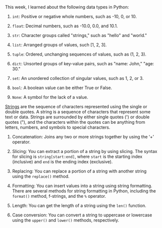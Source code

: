 This week, I learned about the following data types in Python:

1. `int`: Positive or negative whole numbers, such as -10, 0, or 10.

2. `float`: Decimal numbers, such as -10.0, 0.0, and 10.1.

3. `str`: Character groups called "strings," such as "hello" and "world."

4. `list`: Arranged groups of values, such [1, 2, 3].

5. `tuple`: Ordered, unchanging sequences of values, such as (1, 2, 3).

6. `dict`: Unsorted groups of key-value pairs, such as "name: John," "age: 30."

7. `set`: An unordered collection of singular values, such as 1, 2, or 3.

8. `bool`: A boolean value can be either True or False.

9. `None`: A symbol for the lack of a value.

[Strings](https://github.com/skandikonda123/personal-blog/blob/main/_posts/python_codes/stringsExamples.py) are the sequence of characters represented using the single or double quotes.  A string is a sequence of characters that represent some text or data. Strings are surrounded by either single quotes (') or double quotes ("), and the characters within the quotes can be anything from letters, numbers, and symbols to special characters.
1. Concatenation: 
Joins any two or more strings together by using the ‘+’ operator.

2. Slicing: 
You can extract a portion of a string by using slicing. The syntax for slicing is `string[start:end]`, where `start` is the starting index (inclusive) and `end` is the ending index (exclusive).

3. Replacing: 
You can replace a portion of a string with another string using the `replace()` method.

4. Formatting: 
You can insert values into a string using string formatting. There are several methods for string formatting in Python, including the `format()` method, f-strings, and the `%` operator.

5. Length: 
You can get the length of a string using the `len()` function.

6. Case conversion: 
You can convert a string to uppercase or lowercase using the `upper()` and `lower()` methods, respectively.

